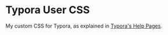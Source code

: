 # Typora User CSS

My custom CSS for Typora, as explained in [Typora's Help Pages](https://support.typora.io/Add-Custom-CSS/).

